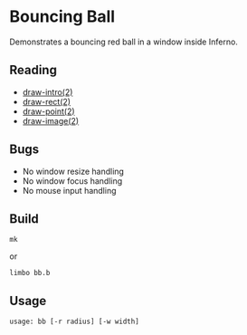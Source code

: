 # Bouncing Ball

Demonstrates a bouncing red ball in a window inside Inferno. 

## Reading

- [draw-intro(2)](http://man.postnix.pw/purgatorio/2/draw-0intro)
- [draw-rect(2)](http://man.postnix.pw/purgatorio/2/draw-rect)
- [draw-point(2)](http://man.postnix.pw/purgatorio/2/draw-point)
- [draw-image(2)](http://man.postnix.pw/purgatorio/2/draw-image)

## Bugs

- No window resize handling
- No window focus handling
- No mouse input handling

## Build

	mk

or

	limbo bb.b

## Usage

	usage: bb [-r radius] [-w width]

